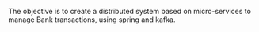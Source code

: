 The objective is to create a distributed system based on micro-services to manage Bank transactions, using spring and kafka.
